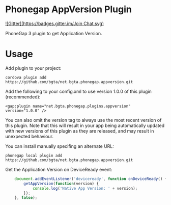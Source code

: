 Phonegap AppVersion Plugin
============================
[![Gitter](https://badges.gitter.im/Join Chat.svg)](https://gitter.im/bgta/net.bgta.phonegap.appversion?utm_source=badge&utm_medium=badge&utm_campaign=pr-badge&utm_content=badge)

PhoneGap 3 plugin to get Application Version.

Usage
=====

Add plugin to your project:

    cordova plugin add https://github.com/bgta/net.bgta.phonegap.appversion.git

Add the following to your config.xml to use version 1.0.0 of this plugin (recommended):

    <gap:plugin name="net.bgta.phonegap.plugins.appversion" version="1.0.0" />
	
You can also omit the version tag to always use the most recent version of this plugin. Note that this will result in your app being automatically updated with new versions of this plugin as they are released, and may result in unexpected behaviour.

You can install manually specifing an alternate URL:

    phonegap local plugin add https://github.com/bgta/net.bgta.phonegap.appversion.git

Get the Application Version on DeviceReady event:

```javascript
    document.addEventListener('deviceready', function onDeviceReady() {
        getAppVersion(function(version) {
            console.log('Native App Version: ' + version);
        });
    }, false);
```
